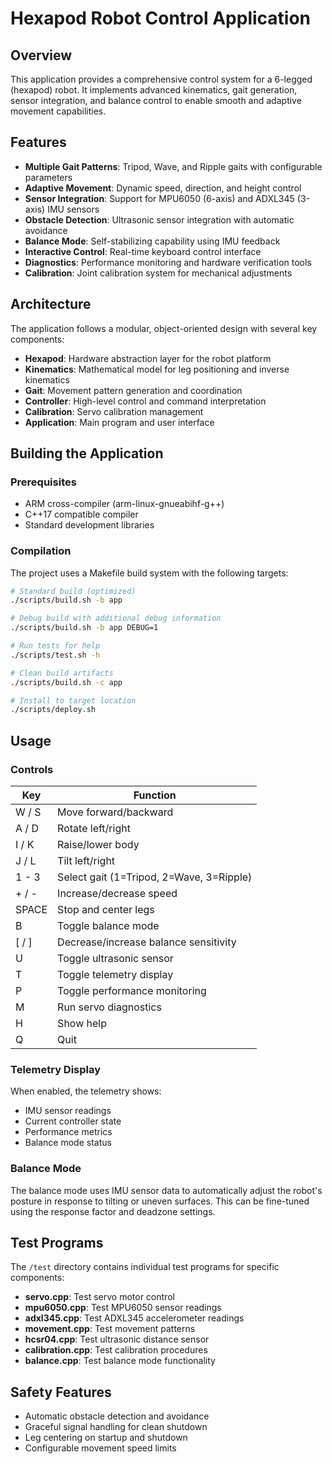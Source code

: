 # Hexapod Robot Control Application

## Overview

This application provides a comprehensive control system for a 6-legged (hexapod) robot. It implements advanced kinematics, gait generation, sensor integration, and balance control to enable smooth and adaptive movement capabilities.

## Features

- **Multiple Gait Patterns**: Tripod, Wave, and Ripple gaits with configurable parameters
- **Adaptive Movement**: Dynamic speed, direction, and height control
- **Sensor Integration**: Support for MPU6050 (6-axis) and ADXL345 (3-axis) IMU sensors
- **Obstacle Detection**: Ultrasonic sensor integration with automatic avoidance
- **Balance Mode**: Self-stabilizing capability using IMU feedback
- **Interactive Control**: Real-time keyboard control interface
- **Diagnostics**: Performance monitoring and hardware verification tools
- **Calibration**: Joint calibration system for mechanical adjustments

## Architecture

The application follows a modular, object-oriented design with several key components:

- **Hexapod**: Hardware abstraction layer for the robot platform
- **Kinematics**: Mathematical model for leg positioning and inverse kinematics
- **Gait**: Movement pattern generation and coordination
- **Controller**: High-level control and command interpretation
- **Calibration**: Servo calibration management
- **Application**: Main program and user interface

## Building the Application

### Prerequisites

- ARM cross-compiler (arm-linux-gnueabihf-g++)
- C++17 compatible compiler
- Standard development libraries

### Compilation

The project uses a Makefile build system with the following targets:

```bash
# Standard build (optimized)
./scripts/build.sh -b app

# Debug build with additional debug information
./scripts/build.sh -b app DEBUG=1

# Run tests for help
./scripts/test.sh -h

# Clean build artifacts
./scripts/build.sh -c app

# Install to target location
./scripts/deploy.sh
```

## Usage

### Controls

| Key   | Function                                 |
|-------|------------------------------------------|
| W / S | Move forward/backward                    |
| A / D | Rotate left/right                        |
| I / K | Raise/lower body                         |
| J / L | Tilt left/right                          |
| 1 - 3 | Select gait (1=Tripod, 2=Wave, 3=Ripple) |
| + / - | Increase/decrease speed                  |
| SPACE | Stop and center legs                     |
| B     | Toggle balance mode                      |
| [ / ] | Decrease/increase balance sensitivity    |
| U     | Toggle ultrasonic sensor                 |
| T     | Toggle telemetry display                 |
| P     | Toggle performance monitoring            |
| M     | Run servo diagnostics                    |
| H     | Show help                                |
| Q     | Quit                                     |

### Telemetry Display

When enabled, the telemetry shows:
- IMU sensor readings
- Current controller state
- Performance metrics
- Balance mode status

### Balance Mode

The balance mode uses IMU sensor data to automatically adjust the robot's posture in response to tilting or uneven surfaces. This can be fine-tuned using the response factor and deadzone settings.

## Test Programs

The `/test` directory contains individual test programs for specific components:

- **servo.cpp**: Test servo motor control
- **mpu6050.cpp**: Test MPU6050 sensor readings
- **adxl345.cpp**: Test ADXL345 accelerometer readings
- **movement.cpp**: Test movement patterns
- **hcsr04.cpp**: Test ultrasonic distance sensor
- **calibration.cpp**: Test calibration procedures
- **balance.cpp**: Test balance mode functionality

## Safety Features

- Automatic obstacle detection and avoidance
- Graceful signal handling for clean shutdown
- Leg centering on startup and shutdown
- Configurable movement speed limits
